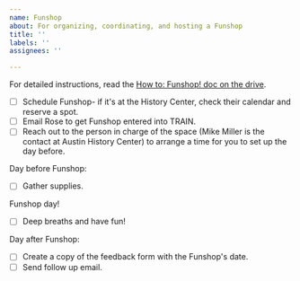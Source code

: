 ```yaml
---
name: Funshop
about: For organizing, coordinating, and hosting a Funshop
title: ''
labels: ''
assignees: ''

---
```


For detailed instructions, read the [How to: Funshop! doc on the drive](https://docs.google.com/document/d/1-SxmgP09VjtlLcLR4lE4f23Psg7DC-SBGq1-NxXyE44/edit#).

- [ ] Schedule Funshop- if it's at the History Center, check their calendar and reserve a spot.
- [ ] Email Rose to get Funshop entered into TRAIN.
- [ ] Reach out to the person in charge of the space (Mike Miller is the contact at Austin History Center) to arrange a time for you to set up the day before.

Day before Funshop:

- [ ] Gather supplies.

Funshop day!

- [ ] Deep breaths and have fun!

Day after Funshop:

- [ ] Create a copy of the feedback form with the Funshop's date.
- [ ] Send follow up email.
